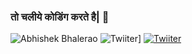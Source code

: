 ### तो चलीये कोडिंग करते है| 👋
![Abhishek Bhalerao](https://img.shields.io/badge/AB-AppDev-orange)
![Twiiter](https://img.shields.io/twitter/follow/ab_appdev?label=AB%20AppDev&style=social)]
[![Twiiter](https://img.shields.io/twitter/follow/ab_appdev?label=AB%20AppDev&style=social)](https://twitter.com/ab_appdev)


<!--
**AB-AppDev/AB-AppDev** is a ✨ _special_ ✨ repository because its `README.md` (this file) appears on your GitHub profile.

Here are some ideas to get you started:

- 🔭 I’m currently working on ... ANDROID
- 🌱 I’m currently learning ... KOTLIN
- 👯 I’m looking to collaborate on ... E-COMMERCE
- 🤔 I’m looking for help with ... PAYMENTS SYSTEM

-->
